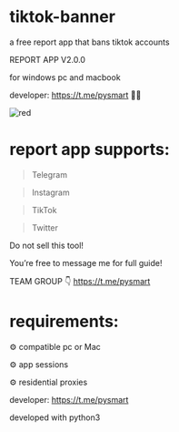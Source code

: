 # tiktok-banner
a free report app that bans tiktok accounts

REPORT APP V2.0.0

for windows pc and macbook  

developer: https://t.me/pysmart 👨‍💻

![red](https://github.com/user-attachments/assets/a3afd08d-8692-4e5b-aa4a-b7f4cf318caf)


# report app supports:

> Telegram

> Instagram 

> TikTok 

> Twitter 

Do not sell this tool!

You’re free to message me for full guide! 

TEAM GROUP 👇
https://t.me/pysmart

# requirements:

⚙️ compatible pc or Mac

⚙️ app sessions 

⚙️ residential proxies

developer: https://t.me/pysmart

developed with python3


